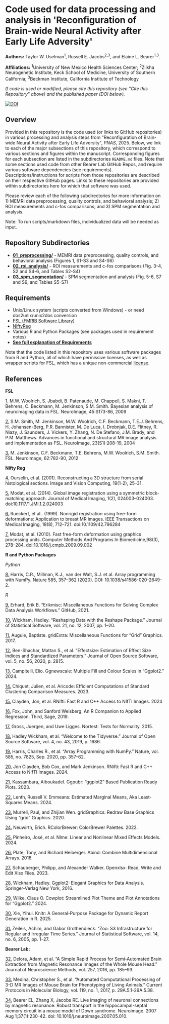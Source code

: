 # Code used for data processing and analysis in 'Reconfiguration of Brain-wide Neural Activity after Early Life Adversity'

__Authors:__ Taylor W. Uselman<sup>1</sup>, Russell E. Jacobs<sup>2,3</sup>, and Elaine L. Bearer<sup>1,3</sup>.

__Affiliations:__ <sup>1</sup>University of New Mexico Health Sciences Center; <sup>2</sup>Zilkha Neurogenetic Institute, Keck School of Medicine, University of Southern California; <sup>3</sup>Beckman Institute, California Institute of Technology

_If code is used or modified, please cite this repository (see "Cite this Repository" above) and the published paper (DOI below)._

[![DOI](https://img.shields.io/badge/DOI-10.1101/bioRxiv.2023.09.10.557058-maroon)](https://doi.org/10.1101/2023.09.10.557058)

## Overview

Provided in this repository is the code used (or links to GitHub repositories) in various processing and analysis steps from "Reconfiguration of Brain-wide Neural Activity after Early Life Adversity", _PNAS_, 2025. Below, we link to each of the major subsections of this repository, which correspond to various sections and figures within the manuscript. Corresponding figures for each subsection are listed in the subdirectories `README.md` files. Note that some sections used code from other Bearer Lab GitHub Repos, and require various software dependencies (see requirements). Descriptions/instructions for scripts from those repositories are described on their respective GitHub pages. Links to these repositories are provided within subdirectories here for which that software was used.  

Please review each of the following subdirectories for more information on 1) MEMRI data preprocessing, quality controls, and behavioral analysis; 2)  ROI measurements and c-fos comparisons; and 3) SPM segmentation and analysis.

Note: To run scripts/markdown files, individualized data will be needed as input. 

## Repository Subdirectories
- **[01_preprocessing/](01_preprocessing/)** - MEMRI data preprocessing, quality controls, and behavioral analysis (Figures 1, S1-S3 and S4-S6)
- **[02_roi_analysis/](02_roi_analysis/)** - ROI measurements and c-fos comparisons (Fig. 3-4, S2 and S4-6, and Tables S2-S4)
- **[03_spm_segmentation/](03_spm_segmentation/)** - SPM segmentation and analysis (Fig. 5-6, S7 and S9, and Tables S5-S7)

## Requirements
- Unix/Linux system (scripts converted from Windows) - or need dos2unix/unix2dos conversion
- [FSL (FMRIB Software Library)](https://fsl.fmrib.ox.ac.uk/fsl/docs/#/)
- [NiftyReg](https://github.com/KCL-BMEIS/niftyreg)
- Various R and Python Packages (see packages used in requirement notes)
- **[See full explanation of Requirements](requirements/)**

Note that the code listed in this repository uses various software packages from R and Python, all of which have permissive licenses, as well as wrapper scripts for FSL, which has a unique non-commercial [license](https://fsl.fmrib.ox.ac.uk/fsl/docs/#/license). 

## References

**FSL**

[1.](https://pubmed.ncbi.nlm.nih.gov/19059349/)  M.W. Woolrich, S. Jbabdi, B. Patenaude, M. Chappell, S. Makni, T. Behrens, C. Beckmann, M. Jenkinson, S.M. Smith. Bayesian analysis of neuroimaging data in FSL. NeuroImage, 45:S173-86, 2009
    
[2.](https://pubmed.ncbi.nlm.nih.gov/15501092/)  S.M. Smith, M. Jenkinson, M.W. Woolrich, C.F. Beckmann, T.E.J. Behrens, H. Johansen-Berg, P.R. Bannister, M. De Luca, I. Drobnjak, D.E. Flitney, R. Niazy, J. Saunders, J. Vickers, Y. Zhang, N. De Stefano, J.M. Brady, and P.M. Matthews. Advances in functional and structural MR image analysis and implementation as FSL. NeuroImage, 23(S1):208-19, 2004
    
[3.](https://pubmed.ncbi.nlm.nih.gov/21979382/)  M. Jenkinson, C.F. Beckmann, T.E. Behrens, M.W. Woolrich, S.M. Smith. FSL. NeuroImage, 62:782-90, 2012

**Nifty Reg**

[4.](https://doi.org/10.1016/S0262-8856(00)00052-4) Ourselin, et al. (2001). Reconstructing a 3D structure from serial histological sections. Image and Vision Computing, 19(1-2), 25–31.

[5.](https://pubmed.ncbi.nlm.nih.gov/26158035/) Modat, et al. (2014). Global image registration using a symmetric block-matching approach. Journal of Medical Imaging, 1(2), 024003–024003. doi:10.1117/1.JMI.1.2.024003

[6.](https://pmc.ncbi.nlm.nih.gov/articles/PMC3043828/) Rueckert, et al.. (1999). Nonrigid registration using free-form deformations: Application to breast MR images. IEEE Transactions on Medical Imaging, 18(8), 712–721. doi:10.1109/42.796284

[7.](https://pubmed.ncbi.nlm.nih.gov/19818524/) Modat, et al. (2010). Fast free-form deformation using graphics processing units. Computer Methods And Programs In Biomedicine,98(3), 278–284. doi:10.1016/j.cmpb.2009.09.002

**R and Python Packages**

_Python_

[8.](https://doi.org/10.1038/s41586-020-2649-2) Harris, C.R., Millman, K.J., van der Walt, S.J. et al. Array programming with NumPy. Nature 585, 357–362 (2020). DOI: 10.1038/s41586-020-2649-2.

_R_

[9.](https://github.com/erikerhardt/erikmisc) Erhard, Erik B. “Erikmisc: Miscellaneous Functions for Solving Complex Data Analysis Workflows.” GitHub, 2021.

[10.](http://www.jstatsoft.org/v21/i12/) Wickham, Hadley. “Reshaping Data with the Reshape Package.” Journal of Statistical Software, vol. 21, no. 12, 2007, pp. 1–20.

[11.](https://CRAN.R-project.org/package=gridExtra) Auguie, Baptiste. gridExtra: Miscellaneous Functions for “Grid” Graphics. 2017.

[12.](https://doi.org/10.21105/joss.02815) Ben-Shachar, Mattan S., et al. “Effectsize: Estimation of Effect Size Indices and Standardized Parameters.” Journal of Open Source Software, vol. 5, no. 56, 2020, p. 2815.

[13.](https://CRAN.R-project.org/package=ggnewscale) Campitelli, Elio. Ggnewscale: Multiple Fill and Colour Scales in “Ggplot2.” 2024.

[14.](https://CRAN.R-project.org/package=aricode) Chiquet, Julien, et al. Aricode: Efficient Computations of Standard Clustering Comparison Measures. 2023.

[15.](https://CRAN.R-project.org/package=RNifti) Clayden, Jon, et al. RNifti: Fast R and C++ Access to NIfTI Images. 2024

[16.](https://socialsciences.mcmaster.ca/jfox/Books/Companion/) Fox, John, and Sanford Weisberg. An R Companion to Applied Regression. Third, Sage, 2019.

[17.](https://CRAN.R-project.org/package=nortest) Gross, Juergen, and Uwe Ligges. Nortest: Tests for Normality. 2015.

[18.](https://doi.org/10.21105/joss.01686) Hadley Wickham, et al. “Welcome to the Tidyverse.” Journal of Open Source Software, vol. 4, no. 43, 2019, p. 1686.

[19.](https://doi.org/10.1038/s41586-020-2649-2) Harris, Charles R., et al. “Array Programming with NumPy.” Nature, vol. 585, no. 7825, Sep. 2020, pp. 357–62.

[20.](https://CRAN.R-project.org/package=RNifti) Jon Clayden, Bob Cox, and Mark Jenkinson. RNifti: Fast R and C++ Access to NIfTI Images. 2024.

[21.](https://CRAN.R-project.org/package=ggpubr) Kassambara, Alboukadel. Ggpubr: “ggplot2” Based Publication Ready Plots. 2023.

[22.](https://CRAN.R-project.org/package=emmeans) Lenth, Russell V. Emmeans: Estimated Marginal Means, Aka Least-Squares Means. 2024.

[23.](https://CRAN.R-project.org/package=gridGraphics) Murrell, Paul, and Zhijian Wen. gridGraphics: Redraw Base Graphics Using “grid” Graphics. 2020.

[24.](https://CRAN.R-project.org/package=RColorBrewer) Neuwirth, Erich. RColorBrewer: ColorBrewer Palettes. 2022.

[25.](https://CRAN.R-project.org/package=nlme) Pinheiro, José, et al. Nlme: Linear and Nonlinear Mixed Effects Models. 2024.

[26.](https://CRAN.R-project.org/package=abind) Plate, Tony, and Richard Heiberger. Abind: Combine Multidimensional Arrays. 2016.

[27.](https://CRAN.R-project.org/package=openxlsx) Schauberger, Philipp, and Alexander Walker. Openxlsx: Read, Write and Edit Xlsx Files. 2023.

[28.](https://ggplot2.tidyverse.org) Wickham, Hadley. Ggplot2: Elegant Graphics for Data Analysis. Springer-Verlag New York, 2016.

[29.](https://CRAN.R-project.org/package=cowplot) Wilke, Claus O. Cowplot: Streamlined Plot Theme and Plot Annotations for “Ggplot2.” 2024.

[30.](https://yihui.org/knitr/) Xie, Yihui. Knitr: A General-Purpose Package for Dynamic Report Generation in R. 2025.

[31.](https://doi.org/10.18637/jss.v014.i06) Zeileis, Achim, and Gabor Grothendieck. “Zoo: S3 Infrastructure for Regular and Irregular Time Series.” Journal of Statistical Software, vol. 14, no. 6, 2005, pp. 1–27.

**Bearer Lab:**

[32.](https://doi.org/10.1016/j.jneumeth.2015.09.031) Delora, Adam, et al. “A Simple Rapid Process for Semi-Automated Brain Extraction from Magnetic Resonance Images of the Whole Mouse Head.” Journal of Neuroscience Methods, vol. 257, 2016, pp. 185–93.

[33.](https://doi.org/10.1002/cpmb.40) Medina, Christopher S., et al. “Automated Computational Processing of 3-D MR Images of Mouse Brain for Phenotyping of Living Animals.” Current Protocols in Molecular Biology, vol. 119, no. 1, 2017, p. 29A.5.1-29A.5.38.

[34.](https://doi.org/10.1016/j.neuroimage.2007.05.010) Bearer EL, Zhang X, Jacobs RE. Live imaging of neuronal connections by magnetic resonance: Robust transport in the hippocampal-septal memory circuit in a mouse model of Down syndrome. Neuroimage. 2007 Aug 1;37(1):230-42. doi: 10.1016/j.neuroimage.2007.05.010.

